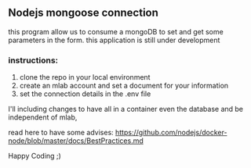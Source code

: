 ## Nodejs mongoose connection
this program allow us to consume a mongoDB to set and get some parameters in the form.
this application is still under development 

### instructions:
1. clone the repo in your local environment
2. create an mlab account and set a document for your information
3. set the connection details in the .env file


I'll including changes to have all in a container even the database 
and be independent of mlab,

read here to have some advises:
https://github.com/nodejs/docker-node/blob/master/docs/BestPractices.md

Happy Coding ;)